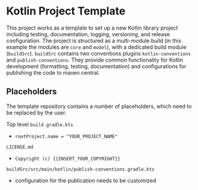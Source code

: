 # Kotlin Project Template

This project works as a template to set up a new Kotlin library project including testing, documentation, logging,
versioning, and release configuration.
The project is structured as a multi-module build (in this example the modules are `core` and `model`), with a dedicated
build module (`buildSrc`). `buildSrc` contains two conventions plugins `kotlin-conventions` and `publish-conventions`.
They provide common functionality for Kotlin development (formatting, testing, documentation) and configurations for
publishing the code to maven central.

## Placeholders

The template repository contains a number of placeholders, which need to be replaced by the user.

Top level `build.gradle.kts`

* `rootProject.name = "YOUR_PROJECT_NAME"`

`LICENSE.md`

* `Copyright (c) {{INSERT_YOUR_COPYRIGHT}}`

`buildSrc/src/main/kotlin/publish-conventions.gradle.kts`

* configuration for the publication needs to be customized